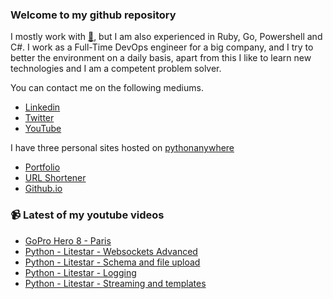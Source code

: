 ### Welcome to my github repository

I mostly work with [:snake:](https://www.python.org/), but I am also experienced in Ruby, Go, Powershell and C#. I work as a Full-Time DevOps engineer for a big company, and I try to better the environment on a daily basis, apart from this I like to learn new technologies and I am a competent problem solver.

You can contact me on the following mediums.
- [Linkedin](https://www.linkedin.com/in/r3ap3rpy)
- [Twitter](https://twitter.com/r3ap3rpy)
- [YouTube](https://www.youtube.com/channel/UC1qkMXH8d2I9DDAtBSeEHqg)

I have three personal sites hosted on [pythonanywhere](https://www.pythonanywhere.com/)
- [Portfolio](http://r3ap3rpy.pythonanywhere.com/)
- [URL Shortener](http://shortenpy.pythonanywhere.com/)
- [Github.io](https://r3ap3rpy.github.io/)

### :video_camera: Latest of my youtube videos
<!-- YOUTUBE:START -->
- [GoPro Hero 8 - Paris](https://www.youtube.com/watch?v=9WeqExuLvUI)
- [Python - Litestar - Websockets Advanced](https://www.youtube.com/watch?v=GXgzRt7ZFVU)
- [Python - Litestar - Schema and file upload](https://www.youtube.com/watch?v=HINPJWrJOyI)
- [Python - Litestar - Logging](https://www.youtube.com/watch?v=xlcJQL5R9tk)
- [Python - Litestar - Streaming and templates](https://www.youtube.com/watch?v=jVjS-EkW6eo)
<!-- YOUTUBE:END -->

